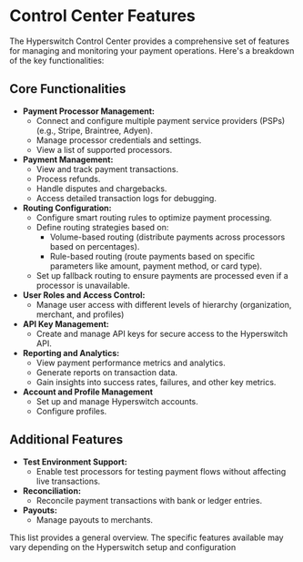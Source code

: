 # Control Center Features

The Hyperswitch Control Center provides a comprehensive set of features for managing and monitoring your payment operations. Here's a breakdown of the key functionalities:

## Core Functionalities

* **Payment Processor Management:**
    * Connect and configure multiple payment service providers (PSPs) (e.g., Stripe, Braintree, Adyen).
    * Manage processor credentials and settings.
    * View a list of supported processors.
* **Payment Management:**
    * View and track payment transactions.
    * Process refunds.
    * Handle disputes and chargebacks.
    * Access detailed transaction logs for debugging.
* **Routing Configuration:**
    * Configure smart routing rules to optimize payment processing.
    * Define routing strategies based on:
        * Volume-based routing (distribute payments across processors based on percentages).
        * Rule-based routing (route payments based on specific parameters like amount, payment method, or card type).
    * Set up fallback routing to ensure payments are processed even if a processor is unavailable.
* **User Roles and Access Control:**
     * Manage user access with different levels of hierarchy (organization, merchant, and profiles)
* **API Key Management:**
    * Create and manage API keys for secure access to the Hyperswitch API.
* **Reporting and Analytics:**
    * View payment performance metrics and analytics.
    * Generate reports on transaction data.
    * Gain insights into success rates, failures, and other key metrics.
* **Account and Profile Management**
    * Set up and manage Hyperswitch accounts.
    * Configure profiles.

## Additional Features

* **Test Environment Support:**
    * Enable test processors for testing payment flows without affecting live transactions.
* **Reconciliation:**
    * Reconcile payment transactions with bank or ledger entries.
* **Payouts:**
    * Manage payouts to merchants.

This list provides a general overview. The specific features available may vary depending on the Hyperswitch setup and configuration